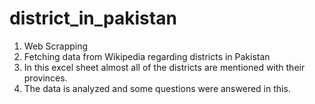 # district_in_pakistan
1) Web Scrapping
2) Fetching data from Wikipedia regarding districts in Pakistan
3) In this excel sheet almost all of the districts are mentioned with their provinces.
4) The data is analyzed and some questions were answered in this.
